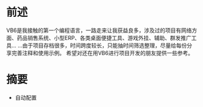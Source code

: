 # 前述
VB6是我接触的第一个编程语言，一路走来让我获益良多，涉及过的项目有网络方面、药品销售系统、小型ERP、各类桌面便捷工具、游戏外挂、辅助、群发推广工具... ...由于项目存档很多，时间跨度较长，只能抽时间筛选整理，尽量给每份分享完善注释和使用示例。
希望对还在用VB6进行项目开发的朋友提供一些参考。
# 摘要
- 自动配置
